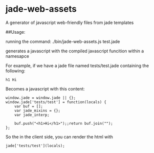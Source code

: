 jade-web-assets
===============

A generator of javascript web-friendly files from jade templates

##Usage:

running the command:
    ./bin/jade-web-assets.js test.jade

generates a javascript with the compiled javascript funcition within a
namesapce

For example, if we have a jade file named tests/test.jade containing the following:

    h1 Hi

Becomes a javascript with this content:

    window.jade = window.jade || {};
    window.jade['tests/test'] = function(locals) {
        var buf = [];
        var jade_mixins = {};
        var jade_interp;

        buf.push("<h1>Hi</h1>");;return buf.join("");
    };

So the in the client side, you can render the html with

    jade['tests/test'](locals);
